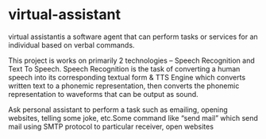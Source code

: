 # virtual-assistant

virtual assistantis a software agent that can perform tasks or services for an individual based on verbal commands.

This project is works on primarily 2 technologies – Speech Recognition and Text To Speech. Speech Recognition is the task of converting a human speech into its corresponding textual form & TTS Engine which converts written text to a phonemic representation, then converts the phonemic representation to waveforms that can be output as sound.

Ask personal assistant to perform a task such as emailing, opening websites, telling some joke, etc.Some command like “send mail” which send mail using SMTP   protocol to particular receiver, open websites 
